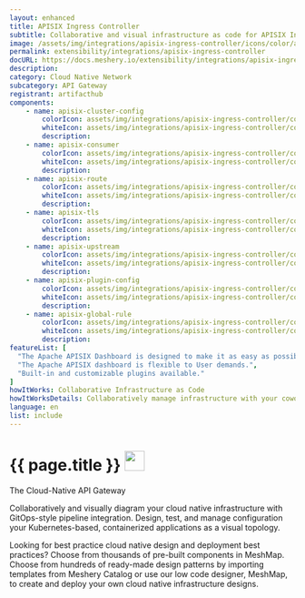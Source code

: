 ```yaml
---
layout: enhanced
title: APISIX Ingress Controller
subtitle: Collaborative and visual infrastructure as code for APISIX Ingress Controller
image: /assets/img/integrations/apisix-ingress-controller/icons/color/apisix-ingress-controller-color.svg
permalink: extensibility/integrations/apisix-ingress-controller
docURL: https://docs.meshery.io/extensibility/integrations/apisix-ingress-controller
description: 
category: Cloud Native Network
subcategory: API Gateway
registrant: artifacthub
components: 
	- name: apisix-cluster-config
		colorIcon: assets/img/integrations/apisix-ingress-controller/components/apisix-cluster-config/icons/color/apisix-cluster-config-color.svg
		whiteIcon: assets/img/integrations/apisix-ingress-controller/components/apisix-cluster-config/icons/white/apisix-cluster-config-white.svg
		description: 
	- name: apisix-consumer
		colorIcon: assets/img/integrations/apisix-ingress-controller/components/apisix-consumer/icons/color/apisix-consumer-color.svg
		whiteIcon: assets/img/integrations/apisix-ingress-controller/components/apisix-consumer/icons/white/apisix-consumer-white.svg
		description: 
	- name: apisix-route
		colorIcon: assets/img/integrations/apisix-ingress-controller/components/apisix-route/icons/color/apisix-route-color.svg
		whiteIcon: assets/img/integrations/apisix-ingress-controller/components/apisix-route/icons/white/apisix-route-white.svg
		description: 
	- name: apisix-tls
		colorIcon: assets/img/integrations/apisix-ingress-controller/components/apisix-tls/icons/color/apisix-tls-color.svg
		whiteIcon: assets/img/integrations/apisix-ingress-controller/components/apisix-tls/icons/white/apisix-tls-white.svg
		description: 
	- name: apisix-upstream
		colorIcon: assets/img/integrations/apisix-ingress-controller/components/apisix-upstream/icons/color/apisix-upstream-color.svg
		whiteIcon: assets/img/integrations/apisix-ingress-controller/components/apisix-upstream/icons/white/apisix-upstream-white.svg
		description: 
	- name: apisix-plugin-config
		colorIcon: assets/img/integrations/apisix-ingress-controller/components/apisix-plugin-config/icons/color/apisix-plugin-config-color.svg
		whiteIcon: assets/img/integrations/apisix-ingress-controller/components/apisix-plugin-config/icons/white/apisix-plugin-config-white.svg
		description: 
	- name: apisix-global-rule
		colorIcon: assets/img/integrations/apisix-ingress-controller/components/apisix-global-rule/icons/color/apisix-global-rule-color.svg
		whiteIcon: assets/img/integrations/apisix-ingress-controller/components/apisix-global-rule/icons/white/apisix-global-rule-white.svg
		description: 
featureList: [
  "The Apache APISIX Dashboard is designed to make it as easy as possible for users to operate through a frontend interface.",
  "The Apache APISIX dashboard is flexible to User demands.",
  "Built-in and customizable plugins available."
]
howItWorks: Collaborative Infrastructure as Code
howItWorksDetails: Collaboratively manage infrastructure with your coworkers synchronously sharing the same designs.
language: en
list: include
---
```

<h1>{{ page.title }} <img src="{{ page.image }}" style="width: 35px; height: 35px;" /></h1>

<p>
The Cloud-Native API Gateway
</p>
<p>
    Collaboratively and visually diagram your cloud native infrastructure with GitOps-style pipeline integration. Design, test, and manage configuration your Kubernetes-based, containerized applications as a visual topology.
</p>
<p>
    Looking for best practice cloud native design and deployment best practices? Choose from thousands of pre-built components in MeshMap. Choose from hundreds of ready-made design patterns by importing templates from Meshery Catalog or use our low code designer, MeshMap, to create and deploy your own cloud native infrastructure designs.
</p>
